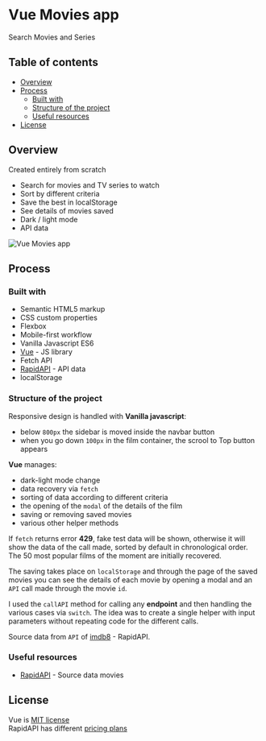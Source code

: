 # Vue Movies app

Search Movies and Series

## Table of contents

- [Overview](#overview)
- [Process](#my-process)
  - [Built with](#built-with)
  - [Structure of the project](#structure-of-the-project)
  - [Useful resources](#useful-resources)
- [License](#license)

## Overview

Created entirely from scratch

- Search for movies and TV series to watch
- Sort by different criteria
- Save the best in localStorage
- See details of movies saved
- Dark / light mode
- API data

![Vue Movies app]()

## Process

### Built with

- Semantic HTML5 markup
- CSS custom properties
- Flexbox
- Mobile-first workflow
- Vanilla Javascript ES6
- [Vue](https://vuejs.org/) - JS library
- Fetch API
- [RapidAPI](https://rapidapi.com/apidojo/api/imdb8/) - API data
- localStorage

### Structure of the project

Responsive design is handled with **Vanilla javascript**:
- below `800px` the sidebar is moved inside the navbar button
- when you go down `100px` in the film container, the scrool to Top button appears

**Vue** manages:
- dark-light mode change
- data recovery via `fetch`
- sorting of data according to different criteria
- the opening of the `modal` of the details of the film
- saving or removing saved movies
- various other helper methods

If `fetch` returns error **429**, fake test data will be shown, otherwise it will show the data of the call made, sorted by default in chronological order. The 50 most popular films of the moment are initially recovered.

The saving takes place on `localStorage` and through the page of the saved movies you can see the details of each movie by opening a modal and an `API` call made through the movie `id`.

I used the `callAPI` method for calling any **endpoint** and then handling the various cases via `switch`. The idea was to create a single helper with input parameters without repeating code for the different calls. 

Source data from `API` of [imdb8](https://rapidapi.com/apidojo/api/imdb8/) - RapidAPI. 

### Useful resources

- [RapidAPI](https://rapidapi.com/apidojo/api/imdb8/) - Source data movies

## License 
Vue is [MIT license](https://github.com/vuejs/vue/blob/dev/LICENSE)  
RapidAPI has different [pricing plans](https://rapidapi.com/apidojo/api/imdb8/pricing)